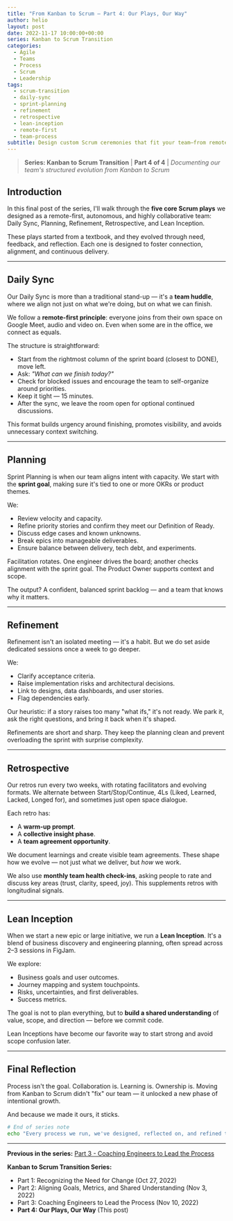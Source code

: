 ```yaml
---
title: "From Kanban to Scrum – Part 4: Our Plays, Our Way"
author: helio
layout: post
date: 2022-11-17 10:00:00+00:00
series: Kanban to Scrum Transition
categories:
  - Agile
  - Teams
  - Process
  - Scrum
  - Leadership
tags:
  - scrum-transition
  - daily-sync
  - sprint-planning
  - refinement
  - retrospective
  - lean-inception
  - remote-first
  - team-process
subtitle: Design custom Scrum ceremonies that fit your team—from remote-first daily syncs to collaborative planning, refinement, and Lean Inception practices
---
```


> **Series: Kanban to Scrum Transition** | **Part 4 of 4** | _Documenting our team's structured evolution from Kanban to Scrum_

## Introduction

In this final post of the series, I'll walk through the **five core Scrum plays** we designed as a remote-first, autonomous, and highly collaborative team: Daily Sync, Planning, Refinement, Retrospective, and Lean Inception.

These plays started from a textbook, and they evolved through need, feedback, and reflection. Each one is designed to foster connection, alignment, and continuous delivery.

---

## Daily Sync

Our Daily Sync is more than a traditional stand-up — it's a **team huddle**, where we align not just on what we're doing, but on what we can finish.

We follow a **remote-first principle**: everyone joins from their own space on Google Meet, audio and video on. Even when some are in the office, we connect as equals.

The structure is straightforward:

- Start from the rightmost column of the sprint board (closest to DONE), move left.
- Ask: _"What can we finish today?"_
- Check for blocked issues and encourage the team to self-organize around priorities.
- Keep it tight — 15 minutes.
- After the sync, we leave the room open for optional continued discussions.

This format builds urgency around finishing, promotes visibility, and avoids unnecessary context switching.

---

## Planning

Sprint Planning is when our team aligns intent with capacity. We start with the **sprint goal**, making sure it's tied to one or more OKRs or product themes.

We:

- Review velocity and capacity.
- Refine priority stories and confirm they meet our Definition of Ready.
- Discuss edge cases and known unknowns.
- Break epics into manageable deliverables.
- Ensure balance between delivery, tech debt, and experiments.

Facilitation rotates. One engineer drives the board; another checks alignment with the sprint goal. The Product Owner supports context and scope.

The output? A confident, balanced sprint backlog — and a team that knows why it matters.

---

## Refinement

Refinement isn't an isolated meeting — it's a habit. But we do set aside dedicated sessions once a week to go deeper.

We:

- Clarify acceptance criteria.
- Raise implementation risks and architectural decisions.
- Link to designs, data dashboards, and user stories.
- Flag dependencies early.

Our heuristic: if a story raises too many "what ifs," it's not ready. We park it, ask the right questions, and bring it back when it's shaped.

Refinements are short and sharp. They keep the planning clean and prevent overloading the sprint with surprise complexity.

---

## Retrospective

Our retros run every two weeks, with rotating facilitators and evolving formats. We alternate between Start/Stop/Continue, 4Ls (Liked, Learned, Lacked, Longed for), and sometimes just open space dialogue.

Each retro has:

- A **warm-up prompt**.
- A **collective insight phase**.
- A **team agreement opportunity**.

We document learnings and create visible team agreements. These shape how we evolve — not just what we deliver, but _how_ we work.

We also use **monthly team health check-ins**, asking people to rate and discuss key areas (trust, clarity, speed, joy). This supplements retros with longitudinal signals.

---

## Lean Inception

When we start a new epic or large initiative, we run a **Lean Inception**. It's a blend of business discovery and engineering planning, often spread across 2–3 sessions in FigJam.

We explore:

- Business goals and user outcomes.
- Journey mapping and system touchpoints.
- Risks, uncertainties, and first deliverables.
- Success metrics.

The goal is not to plan everything, but to **build a shared understanding** of value, scope, and direction — before we commit code.

Lean Inceptions have become our favorite way to start strong and avoid scope confusion later.

---

## Final Reflection

Process isn't the goal. Collaboration is. Learning is. Ownership is. Moving from Kanban to Scrum didn't "fix" our team — it unlocked a new phase of intentional growth.

And because we made it ours, it sticks.

```bash
# End of series note
echo "Every process we run, we've designed, reflected on, and refined together." >> culture.md
```

---

**Previous in the series:** [Part 3 - Coaching Engineers to Lead the Process](/posts/2022-11-10-scrum-transition-part3/)

**Kanban to Scrum Transition Series:**

- Part 1: Recognizing the Need for Change (Oct 27, 2022)
- Part 2: Aligning Goals, Metrics, and Shared Understanding (Nov 3, 2022)
- Part 3: Coaching Engineers to Lead the Process (Nov 10, 2022)
- **Part 4: Our Plays, Our Way** (This post)
